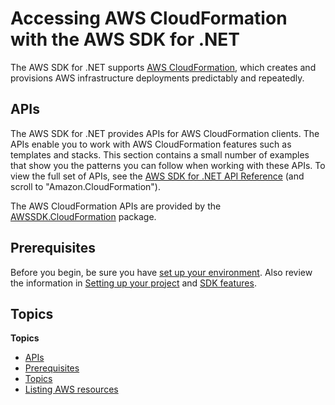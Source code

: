 # Accessing AWS CloudFormation with the AWS SDK for \.NET<a name="cloudformation-apis-intro"></a>

The AWS SDK for \.NET supports [AWS CloudFormation](https://docs.aws.amazon.com/AWSCloudFormation/latest/UserGuide/), which creates and provisions AWS infrastructure deployments predictably and repeatedly\.

## APIs<a name="w4aac17c17b5"></a>

The AWS SDK for \.NET provides APIs for AWS CloudFormation clients\. The APIs enable you to work with AWS CloudFormation features such as templates and stacks\. This section contains a small number of examples that show you the patterns you can follow when working with these APIs\. To view the full set of APIs, see the [AWS SDK for \.NET API Reference](https://docs.aws.amazon.com/sdkfornet/v3/apidocs/) \(and scroll to "Amazon\.CloudFormation"\)\.

The AWS CloudFormation APIs are provided by the [AWSSDK\.CloudFormation](https://www.nuget.org/packages/AWSSDK.CloudFormation/) package\.

## Prerequisites<a name="w4aac17c17b7"></a>

Before you begin, be sure you have [set up your environment](net-dg-setup.md)\. Also review the information in [Setting up your project](net-dg-config.md) and [SDK features](net-dg-sdk-features.md)\.

## Topics<a name="w4aac17c17b9"></a>

**Topics**
+ [APIs](#w4aac17c17b5)
+ [Prerequisites](#w4aac17c17b7)
+ [Topics](#w4aac17c17b9)
+ [Listing AWS resources](cfn-list-resources.md)